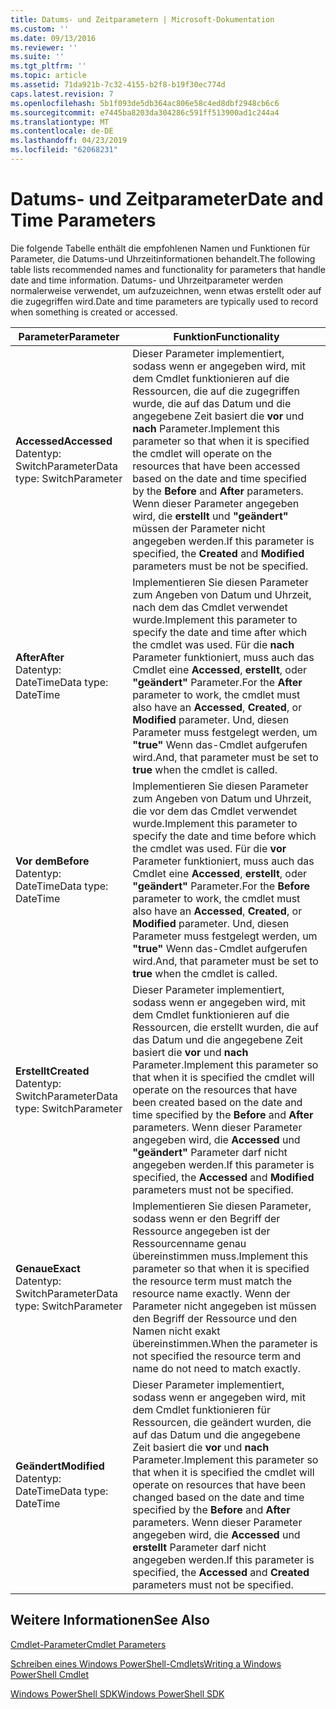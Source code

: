 ```yaml
---
title: Datums- und Zeitparametern | Microsoft-Dokumentation
ms.custom: ''
ms.date: 09/13/2016
ms.reviewer: ''
ms.suite: ''
ms.tgt_pltfrm: ''
ms.topic: article
ms.assetid: 71da921b-7c32-4155-b2f8-b19f30ec774d
caps.latest.revision: 7
ms.openlocfilehash: 5b1f093de5db364ac806e58c4ed8dbf2948cb6c6
ms.sourcegitcommit: e7445ba8203da304286c591ff513900ad1c244a4
ms.translationtype: MT
ms.contentlocale: de-DE
ms.lasthandoff: 04/23/2019
ms.locfileid: "62068231"
---
```

# <a name="date-and-time-parameters"></a><span data-ttu-id="1c971-102">Datums- und Zeitparameter</span><span class="sxs-lookup"><span data-stu-id="1c971-102">Date and Time Parameters</span></span>

<span data-ttu-id="1c971-103">Die folgende Tabelle enthält die empfohlenen Namen und Funktionen für Parameter, die Datums-und Uhrzeitinformationen behandelt.</span><span class="sxs-lookup"><span data-stu-id="1c971-103">The following table lists recommended names and functionality for parameters that handle date and time information.</span></span> <span data-ttu-id="1c971-104">Datums- und Uhrzeitparameter werden normalerweise verwendet, um aufzuzeichnen, wenn etwas erstellt oder auf die zugegriffen wird.</span><span class="sxs-lookup"><span data-stu-id="1c971-104">Date and time parameters are typically used to record when something is created or accessed.</span></span>

|<span data-ttu-id="1c971-105">Parameter</span><span class="sxs-lookup"><span data-stu-id="1c971-105">Parameter</span></span>|<span data-ttu-id="1c971-106">Funktion</span><span class="sxs-lookup"><span data-stu-id="1c971-106">Functionality</span></span>|
|---|---|
|<span data-ttu-id="1c971-107">**Accessed**</span><span class="sxs-lookup"><span data-stu-id="1c971-107">**Accessed**</span></span><br><span data-ttu-id="1c971-108">Datentyp: SwitchParameter</span><span class="sxs-lookup"><span data-stu-id="1c971-108">Data type: SwitchParameter</span></span>|<span data-ttu-id="1c971-109">Dieser Parameter implementiert, sodass wenn er angegeben wird, mit dem Cmdlet funktionieren auf die Ressourcen, die auf die zugegriffen wurde, die auf das Datum und die angegebene Zeit basiert die **vor** und **nach** Parameter.</span><span class="sxs-lookup"><span data-stu-id="1c971-109">Implement this parameter so that when it is specified the cmdlet will operate on the resources that have been accessed based on the date and time specified by the **Before** and **After** parameters.</span></span> <span data-ttu-id="1c971-110">Wenn dieser Parameter angegeben wird, die **erstellt** und **"geändert"** müssen der Parameter nicht angegeben werden.</span><span class="sxs-lookup"><span data-stu-id="1c971-110">If this parameter is specified, the **Created** and **Modified** parameters must be not be specified.</span></span>|
|<span data-ttu-id="1c971-111">**After**</span><span class="sxs-lookup"><span data-stu-id="1c971-111">**After**</span></span><br><span data-ttu-id="1c971-112">Datentyp: DateTime</span><span class="sxs-lookup"><span data-stu-id="1c971-112">Data type: DateTime</span></span>|<span data-ttu-id="1c971-113">Implementieren Sie diesen Parameter zum Angeben von Datum und Uhrzeit, nach dem das Cmdlet verwendet wurde.</span><span class="sxs-lookup"><span data-stu-id="1c971-113">Implement this parameter to specify the date and time after which the cmdlet was used.</span></span> <span data-ttu-id="1c971-114">Für die **nach** Parameter funktioniert, muss auch das Cmdlet eine **Accessed**, **erstellt**, oder **"geändert"** Parameter.</span><span class="sxs-lookup"><span data-stu-id="1c971-114">For the **After** parameter to work, the cmdlet must also have an **Accessed**, **Created**, or **Modified** parameter.</span></span> <span data-ttu-id="1c971-115">Und, diesen Parameter muss festgelegt werden, um **"true"** Wenn das-Cmdlet aufgerufen wird.</span><span class="sxs-lookup"><span data-stu-id="1c971-115">And, that parameter must be set to **true** when the cmdlet is called.</span></span>|
|<span data-ttu-id="1c971-116">**Vor dem**</span><span class="sxs-lookup"><span data-stu-id="1c971-116">**Before**</span></span><br><span data-ttu-id="1c971-117">Datentyp: DateTime</span><span class="sxs-lookup"><span data-stu-id="1c971-117">Data type: DateTime</span></span>|<span data-ttu-id="1c971-118">Implementieren Sie diesen Parameter zum Angeben von Datum und Uhrzeit, die vor dem das Cmdlet verwendet wurde.</span><span class="sxs-lookup"><span data-stu-id="1c971-118">Implement this parameter to specify the date and time before which the cmdlet was used.</span></span> <span data-ttu-id="1c971-119">Für die **vor** Parameter funktioniert, muss auch das Cmdlet eine **Accessed**, **erstellt**, oder **"geändert"** Parameter.</span><span class="sxs-lookup"><span data-stu-id="1c971-119">For the **Before** parameter to work, the cmdlet must also have an **Accessed**, **Created**, or **Modified** parameter.</span></span> <span data-ttu-id="1c971-120">Und, diesen Parameter muss festgelegt werden, um **"true"** Wenn das-Cmdlet aufgerufen wird.</span><span class="sxs-lookup"><span data-stu-id="1c971-120">And, that parameter must be set to **true** when the cmdlet is called.</span></span>|
|<span data-ttu-id="1c971-121">**Erstellt**</span><span class="sxs-lookup"><span data-stu-id="1c971-121">**Created**</span></span><br><span data-ttu-id="1c971-122">Datentyp: SwitchParameter</span><span class="sxs-lookup"><span data-stu-id="1c971-122">Data type: SwitchParameter</span></span>|<span data-ttu-id="1c971-123">Dieser Parameter implementiert, sodass wenn er angegeben wird, mit dem Cmdlet funktionieren auf die Ressourcen, die erstellt wurden, die auf das Datum und die angegebene Zeit basiert die **vor** und **nach** Parameter.</span><span class="sxs-lookup"><span data-stu-id="1c971-123">Implement this parameter so that when it is specified the cmdlet will operate on the resources that have been created based on the date and time specified by the **Before** and **After** parameters.</span></span> <span data-ttu-id="1c971-124">Wenn dieser Parameter angegeben wird, die **Accessed** und **"geändert"** Parameter darf nicht angegeben werden.</span><span class="sxs-lookup"><span data-stu-id="1c971-124">If this parameter is specified, the **Accessed** and **Modified** parameters must not be specified.</span></span>|
|<span data-ttu-id="1c971-125">**Genaue**</span><span class="sxs-lookup"><span data-stu-id="1c971-125">**Exact**</span></span><br><span data-ttu-id="1c971-126">Datentyp: SwitchParameter</span><span class="sxs-lookup"><span data-stu-id="1c971-126">Data type: SwitchParameter</span></span>|<span data-ttu-id="1c971-127">Implementieren Sie diesen Parameter, sodass wenn er den Begriff der Ressource angegeben ist der Ressourcenname genau übereinstimmen muss.</span><span class="sxs-lookup"><span data-stu-id="1c971-127">Implement this parameter so that when it is specified the resource term must match the resource name exactly.</span></span> <span data-ttu-id="1c971-128">Wenn der Parameter nicht angegeben ist müssen den Begriff der Ressource und den Namen nicht exakt übereinstimmen.</span><span class="sxs-lookup"><span data-stu-id="1c971-128">When the parameter is not specified the resource term and name do not need to match exactly.</span></span>|
|<span data-ttu-id="1c971-129">**Geändert**</span><span class="sxs-lookup"><span data-stu-id="1c971-129">**Modified**</span></span><br><span data-ttu-id="1c971-130">Datentyp: DateTime</span><span class="sxs-lookup"><span data-stu-id="1c971-130">Data type: DateTime</span></span>|<span data-ttu-id="1c971-131">Dieser Parameter implementiert, sodass wenn er angegeben wird, mit dem Cmdlet funktionieren für Ressourcen, die geändert wurden, die auf das Datum und die angegebene Zeit basiert die **vor** und **nach** Parameter.</span><span class="sxs-lookup"><span data-stu-id="1c971-131">Implement this parameter so that when it is specified the cmdlet will operate on resources that have been changed based on the date and time specified by the **Before** and **After** parameters.</span></span> <span data-ttu-id="1c971-132">Wenn dieser Parameter angegeben wird, die **Accessed** und **erstellt** Parameter darf nicht angegeben werden.</span><span class="sxs-lookup"><span data-stu-id="1c971-132">If this parameter is specified, the **Accessed** and **Created** parameters must not be specified.</span></span>|
## <a name="see-also"></a><span data-ttu-id="1c971-133">Weitere Informationen</span><span class="sxs-lookup"><span data-stu-id="1c971-133">See Also</span></span>

[<span data-ttu-id="1c971-134">Cmdlet-Parameter</span><span class="sxs-lookup"><span data-stu-id="1c971-134">Cmdlet Parameters</span></span>](./cmdlet-parameters.md)

[<span data-ttu-id="1c971-135">Schreiben eines Windows PowerShell-Cmdlets</span><span class="sxs-lookup"><span data-stu-id="1c971-135">Writing a Windows PowerShell Cmdlet</span></span>](./writing-a-windows-powershell-cmdlet.md)

[<span data-ttu-id="1c971-136">Windows PowerShell SDK</span><span class="sxs-lookup"><span data-stu-id="1c971-136">Windows PowerShell SDK</span></span>](../windows-powershell-reference.md)
